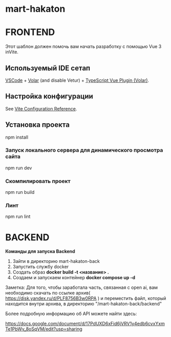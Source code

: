 # **mart-hakaton**

# **FRONTEND**

Этот шаблон должен помочь вам начать разработку с помощью Vue 3 inVite.

## **Используемый IDE сетап**

[VSCode](https://code.visualstudio.com/) + [Volar](https://marketplace.visualstudio.com/items?itemName=Vue.volar) (and disable Vetur) + [TypeScript Vue Plugin (Volar)](https://marketplace.visualstudio.com/items?itemName=Vue.vscode-typescript-vue-plugin).

## **Настройка конфигурации**

See [Vite Configuration Reference](https://vitejs.dev/config/).

## **Установка проекта**

npm install

### **Запуск локального сервера для динамического просмотра сайта**

npm run dev

### **Скомпилировать проект**

npm run build

### **Линт**

npm run lint

# **BACKEND**

**Команды для запуска Backend**

1. Зайти в директорию mart-hakaton-back
2. Запустить службу docker
3. Создать образ **docker build -t &lt;название&gt; .**
4. Создаем и запускаем контейнер **docker compose up -d**

Заметка: Для того, чтобы заработала часть, связанная с open ai, вам необходимо скачать по ссылке архив( <https://disk.yandex.ru/d/PLF8756B3w0RPA> ) и переместить файл, который находится внутри архива, в директорию "/mart-hakaton-back/backend"

Более подробную информацию об API можете найти здесь:

<https://docs.google.com/document/d/17PdUXD6xFid6jVRV1y4edb6cvxYxmTe1PbWv_8oSqVM/edit?usp=sharing>
